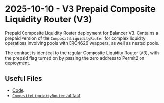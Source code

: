 # 2025-10-10 - V3 Prepaid Composite Liquidity Router (V3)

Prepaid Composite Liquidity Router deployment for Balancer V3.
Contains a prepaid version of the `CompositeLiquidityRouter` for complex liquidity operations involving pools with ERC4626 wrappers, as well as nested pools.

The contract is identical to the regular Composite Liquidity Router (V3), with the prepaid flag turned on by passing the zero address to Permit2 on deployment.

## Useful Files

- [Code](https://github.com/balancer/balancer-v3-monorepo/commit/46e053b17c0761a07b5fff899e8c7a7fb1a74874).
- [`CompositeLiquidityRouter` artifact](./artifact/CompositeLiquidityRouter.json)
